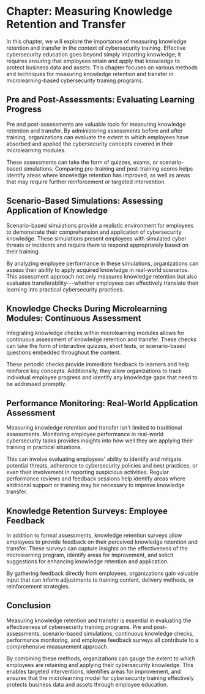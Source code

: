 Chapter: Measuring Knowledge Retention and Transfer
===================================================

In this chapter, we will explore the importance of measuring knowledge retention and transfer in the context of cybersecurity training. Effective cybersecurity education goes beyond simply imparting knowledge; it requires ensuring that employees retain and apply that knowledge to protect business data and assets. This chapter focuses on various methods and techniques for measuring knowledge retention and transfer in microlearning-based cybersecurity training programs.

Pre and Post-Assessments: Evaluating Learning Progress
------------------------------------------------------

Pre and post-assessments are valuable tools for measuring knowledge retention and transfer. By administering assessments before and after training, organizations can evaluate the extent to which employees have absorbed and applied the cybersecurity concepts covered in their microlearning modules.

These assessments can take the form of quizzes, exams, or scenario-based simulations. Comparing pre-training and post-training scores helps identify areas where knowledge retention has improved, as well as areas that may require further reinforcement or targeted intervention.

Scenario-Based Simulations: Assessing Application of Knowledge
--------------------------------------------------------------

Scenario-based simulations provide a realistic environment for employees to demonstrate their comprehension and application of cybersecurity knowledge. These simulations present employees with simulated cyber threats or incidents and require them to respond appropriately based on their training.

By analyzing employee performance in these simulations, organizations can assess their ability to apply acquired knowledge in real-world scenarios. This assessment approach not only measures knowledge retention but also evaluates transferability---whether employees can effectively translate their learning into practical cybersecurity practices.

Knowledge Checks During Microlearning Modules: Continuous Assessment
--------------------------------------------------------------------

Integrating knowledge checks within microlearning modules allows for continuous assessment of knowledge retention and transfer. These checks can take the form of interactive quizzes, short tests, or scenario-based questions embedded throughout the content.

These periodic checks provide immediate feedback to learners and help reinforce key concepts. Additionally, they allow organizations to track individual employee progress and identify any knowledge gaps that need to be addressed promptly.

Performance Monitoring: Real-World Application Assessment
---------------------------------------------------------

Measuring knowledge retention and transfer isn't limited to traditional assessments. Monitoring employee performance in real-world cybersecurity tasks provides insights into how well they are applying their training in practical situations.

This can involve evaluating employees' ability to identify and mitigate potential threats, adherence to cybersecurity policies and best practices, or even their involvement in reporting suspicious activities. Regular performance reviews and feedback sessions help identify areas where additional support or training may be necessary to improve knowledge transfer.

Knowledge Retention Surveys: Employee Feedback
----------------------------------------------

In addition to formal assessments, knowledge retention surveys allow employees to provide feedback on their perceived knowledge retention and transfer. These surveys can capture insights on the effectiveness of the microlearning program, identify areas for improvement, and solicit suggestions for enhancing knowledge retention and application.

By gathering feedback directly from employees, organizations gain valuable input that can inform adjustments to training content, delivery methods, or reinforcement strategies.

Conclusion
----------

Measuring knowledge retention and transfer is essential in evaluating the effectiveness of cybersecurity training programs. Pre and post-assessments, scenario-based simulations, continuous knowledge checks, performance monitoring, and employee feedback surveys all contribute to a comprehensive measurement approach.

By combining these methods, organizations can gauge the extent to which employees are retaining and applying their cybersecurity knowledge. This enables targeted interventions, identifies areas for improvement, and ensures that the microlearning model for cybersecurity training effectively protects business data and assets through employee education.
